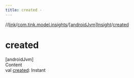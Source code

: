 ```yaml
---
title: created -
---
```

//[link](../../index.md)/[com.tink.model.insights](../index.md)/[[androidJvm]Insight](index.md)/[created](created.md)



# created  
[androidJvm]  
Content  
val [created](created.md): Instant  



